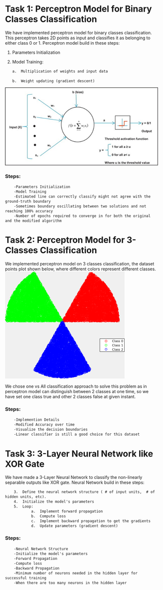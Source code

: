 # Task 1: Perceptron Model for Binary Classes Classification

We have implemented perceptron model for binary classes classification. This perceptron takes 2D points as input and classifies it as belonging to either class 0 or 1. Perceptron model build in these steps:

1.	Parameters Initialization

2.	Model Training:

        a.	Multiplication of weights and input data

        b.	Weight updating (gradient descent)
        
![Perceptron_model](images/Perceptron_model.jpg)

### Steps:
        -Parameters Initialization
        -Model Training
        -Estimated line can correctly classify might not agree with the ground-truth boundary
        -Sometimes boundary oscillating between two solutions and not reaching 100% accuracy
        -Number of epochs required to converge in for both the original and the modified algorithm
     
# Task 2: Perceptron Model for 3-Classes Classification
We implemented perceptron model on 3 classes classification, the dataset points plot shown below, where different colors represent different classes.
![Perceptron_model_3_classes](images/Perceptron_model_3_classes.png)



We chose one vs All classification approach to solve this problem as in perceptron model can distinguish between 2 classes at one time, so we have set one class true and other 2 classes false at given instant.
### Steps:
        -Implemention Details
        -Modified Accuracy over time
        -Visualize the decision boundaries
        -Linear classifier is still a good choice for this dataset
        
# Task 3: 3-Layer Neural Network like XOR Gate
We have made a 3-Layer Neural Network to classify the non-linearly separable outputs like XOR gate. Neural Network build in these steps:
        
        3.	Define the neural network structure ( # of input units,  # of hidden units, etc). 
        4.	Initialize the model's parameters
        5.	Loop:
                a.	Implement forward propagation
                b.	Compute loss
                c.	Implement backward propagation to get the gradients
                d.	Update parameters (gradient descent)

### Steps:
        -Neural Network Structure
        -Initialize the model's parameters
        -Forward Propagation
        -Compute loss
        -Backward Propagation
        -Minimum number of neurons needed in the hidden layer for successful training
        -When there are too many neurons in the hidden layer
        

